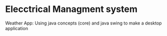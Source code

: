 # Elecctrical Managment system

Weather App: Using java concepts (core) and java swing to  make a desktop application

